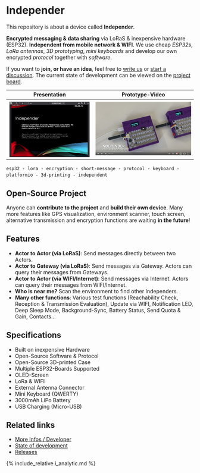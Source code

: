 # Independer

This repository is about a device called **Independer**.

**Encrypted messaging & data sharing** via LoRaS & inexpensive hardware (ESP32). **Independent from mobile network & WIFI**. We use cheap *ESP32s*, *LoRa antennas*, *3D prototyping*, *mini keyboards* and develop our own encrypted *protocol* together with *software*.

If you want to **join, or have an idea**, feel free to [write us](mailto:maximilian@bundscherer-online.de) or [start a discussion](https://github.com/maxbundscherer/independer-loras/discussions). The current state of development can be viewed on the [project board](https://github.com/maxbundscherer/independer-loras/projects/2).

Presentation             |  Prototype-Video
:-------------------------:|:-------------------------:
<a href="http://a-sdr.org/independer/independer.pdf" target="_blank"><img src="images/openpdf.png" style="max-height:250px" /></a> | <a href="https://www.youtube.com/watch?v=-8pI4nHZv2M" target="_blank"><img src="images/play.png" style="max-height:250px"/></a>

``esp32 - lora - encryption - short-message - protocol - keyboard - platformio - 3d-printing - independent``

## Open-Source Project

Anyone can **contribute to the project** and **build their own device**. Many more features like GPS visualization, environment scanner, touch screen, alternative transmission and encryption functions are waiting **in the future**!

## Features

- **Actor to Actor (via LoRaS)**: Send messages directly between two Actors.
- **Actor to Gateway (via LoRaS)**: Send messages via Gateway. Actors can query their messages from Gateways.
- **Actor to Actor (via WIFI/Internet)**: Send messages via Internet. Actors can query their messages from WIFI/Internet.
- **Who is near me?** Scan the environment to find other Independers.
- **Many other functions**: Various test functions (Reachability Check, Reception & Transmission Evaluation), Update via WIFI, Notification LED, Deep Sleep Mode, Background-Sync, Battery Status, Send Quota & Gain, Contacts...

## Specifications

- Built on inexpensive Hardware
- Open-Source Software & Protocol
- Open-Source 3D-printed Case
- Multiple ESP32-Boards Supported
- OLED-Screen
- LoRa & WIFI
- External Antenna Connector
- Mini Keyboard (QWERTY)
- 3000mAh LiPo Battery
- USB Charging (Micro-USB)

## Related links

- [More Infos / Developer](https://github.com/maxbundscherer/independer-loras)
- [State of development](https://github.com/maxbundscherer/independer-loras/projects/2)
- [Releases](https://github.com/maxbundscherer/independer-loras/releases)

{% include_relative i_analytic.md %}
